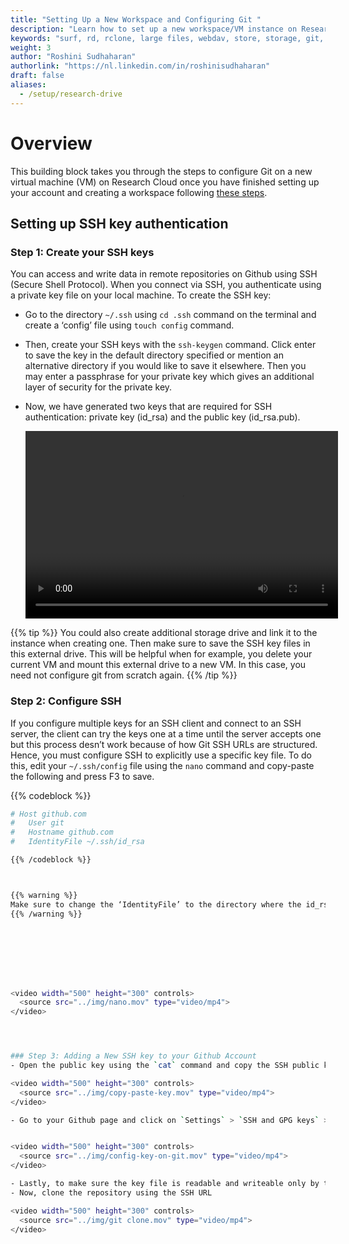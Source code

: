 ```yaml
---
title: "Setting Up a New Workspace and Configuring Git "
description: "Learn how to set up a new workspace/VM instance on Research Cloud and configure Git on the instance."
keywords: "surf, rd, rclone, large files, webdav, store, storage, git, configure"
weight: 3
author: "Roshini Sudhaharan"
authorlink: "https://nl.linkedin.com/in/roshinisudhaharan"
draft: false
aliases:
  - /setup/research-drive
---
```


# Overview

This building block takes you through the steps to configure Git on a new virtual machine (VM) on Research Cloud once you have finished setting up your account and creating a workspace following [these steps](https://tilburgsciencehub.com/building-blocks/configure-your-computer/infrastructure-choice/getting-started-research-cloud/).

## Setting up SSH key authentication

### Step 1: Create your SSH keys

You can access and write data in remote repositories on Github using SSH (Secure Shell Protocol). When you connect via SSH, you authenticate using a private key file on your local machine. To create the SSH key:

- Go to the directory `~/.ssh` using `cd .ssh` command on the terminal and create a ‘config’ file using `touch config` command.
- Then, create your SSH keys with the `ssh-keygen` command. Click enter to save the key in the default directory specified or mention an alternative directory if you would like to save it elsewhere. Then you may enter a passphrase for your private key which gives an additional layer of security for the private key.
- Now, we have generated two keys that are required for SSH authentication: private key (id_rsa) and the public key (id_rsa.pub).



  <video width="500" height="300" controls>
    <source src="../img/ssh-keygen.mov" type="video/mp4">
  </video>

{{% tip %}}
  You could also create additional storage drive and link it to the instance when creating one. Then make sure to save the SSH key files in this external drive. This will be helpful when for example, you delete your current VM and mount this external drive to a new VM. In this case, you need not configure git from scratch again.
{{% /tip %}}

### Step 2: Configure SSH
If you configure multiple keys for an SSH client and connect to an SSH server, the client can try the keys one at a time until the server accepts one but this process desn’t work because of how Git SSH URLs are structured. Hence, you must configure SSH to explicitly use a specific key file. To do this, edit your `~/.ssh/config` file using the `nano` command and copy-paste the following and press F3 to save.

{{% codeblock %}}
```bash
# Host github.com
#   User git
#   Hostname github.com
#   IdentityFile ~/.ssh/id_rsa

{{% /codeblock %}}



{{% warning %}}
Make sure to change the ‘IdentityFile’ to the directory where the id_rsa key is saved.
{{% /warning %}}








<video width="500" height="300" controls>
  <source src="../img/nano.mov" type="video/mp4">
</video>




### Step 3: Adding a New SSH key to your Github Account
- Open the public key using the `cat` command and copy the SSH public key to your clipboard.

<video width="500" height="300" controls>
  <source src="../img/copy-paste-key.mov" type="video/mp4">
</video>

- Go to your Github page and click on `Settings` > `SSH and GPG keys` > `New SSH key` and paste the key here.


<video width="500" height="300" controls>
  <source src="../img/config-key-on-git.mov" type="video/mp4">
</video>

- Lastly, to make sure the key file is readable and writeable only by the owner run `chmod 600 ~/.ssh/config`
- Now, clone the repository using the SSH URL

<video width="500" height="300" controls>
  <source src="../img/git clone.mov" type="video/mp4">
</video>
